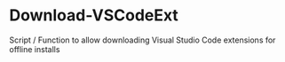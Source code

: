 # Download-VSCodeExt
Script / Function to allow downloading Visual Studio Code extensions for offline installs
